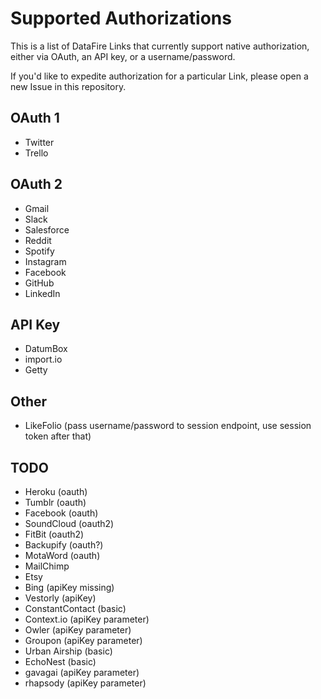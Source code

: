 # Supported Authorizations
This is a list of DataFire Links that currently support native authorization, either via OAuth, an API key, or a username/password.

If you'd like to expedite authorization for a particular Link, please open a new Issue in this repository.

## OAuth 1
* Twitter
* Trello

## OAuth 2
* Gmail
* Slack
* Salesforce
* Reddit
* Spotify
* Instagram
* Facebook
* GitHub
* LinkedIn

## API Key
* DatumBox
* import.io
* Getty

## Other
* LikeFolio (pass username/password to session endpoint, use session token after that)

## TODO
* Heroku (oauth)
* Tumblr (oauth)
* Facebook (oauth)
* SoundCloud (oauth2)
* FitBit (oauth2)
* Backupify (oauth?)
* MotaWord (oauth)
* MailChimp
* Etsy
* Bing (apiKey missing)
* Vestorly (apiKey)
* ConstantContact (basic)
* Context.io (apiKey parameter)
* Owler (apiKey parameter)
* Groupon (apiKey parameter)
* Urban Airship (basic)
* EchoNest (basic)
* gavagai (apiKey parameter)
* rhapsody (apiKey parameter)
